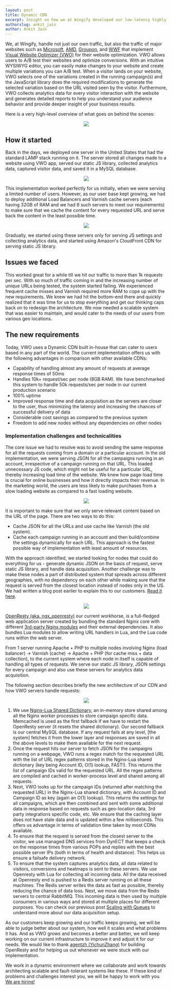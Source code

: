 ```yaml
---
layout: post
title: Dynamic CDN
excerpt: Insight on how we at Wingify developed our low-latency highly available dynamic CDN for VWO, the world's easiest A/B testing platform.
authorslug: ankit_jain
author: Ankit Jain
---
```


We, at Wingify, handle not just our own traffic, but also the traffic of
major websites such as [Microsoft][1], [AMD][2], [Groupon][3], and [WWF][4] that implement
[Visual Website Optimizer (VWO)][5] for their website optimization. VWO allows
users to A/B test their websites and optimize conversions. With an intuitive
WYSIWYG editor, you can easily make changes to your website and create multiple
variations you can A/B test.  When a visitor lands on your website, VWO selects
one of the variations created in the running campaign(s) and the JavaScript
library does the required modifications to generate the selected variation
based on the URL visited seen by the visitor. Furthermore, VWO collects
analytics data for every visitor interaction with the website and generates
detailed reports to help you understand your audience behavior and provide
deeper insight of your business results.

Here is a very high-level overview of what goes on behind the scenes:

<div style="text-align:center; margin: 5px">
	<img src="/images/2014/07/0.png">
</div>

## How it started
Back in the days, we deployed one server in the United States that had the
standard LAMP stack running on it. The server stored all changes made to a
website using VWO app, served our static JS library, collected analytics data,
captured visitor data, and saved it in a MySQL database.

<div style="text-align:center; margin: 5px">
	<img src="/images/2014/07/1.png">
</div>

This implementation worked perfectly for us initially, when we were serving a
limited number of users. However, as our user base kept growing, we had to
deploy additional Load Balancers and Varnish cache servers (each having 32GB
of RAM and we had 8 such servers to meet our requirements) to make sure that
we cache the content for every requested URL and serve back the content in the
least possible time.

<div style="text-align:center; margin: 5px">
	<img src="/images/2014/07/2.png">
</div>

Gradually, we started using these servers only for serving JS settings and
collecting analytics data, and started using Amazon's CloudFront CDN for
serving static JS library.

## Issues we faced
This worked great for a while till we hit our traffic to more than 1k requests
per sec. With so much of traffic coming in and the increasing number of unique
URLs being tested, the system started failing. We experienced frequent cache
misses and Varnish required more RAM to cope up with the new requirements. We
knew we had hit the bottom-end there and quickly realized that it was time for
us to stop everything and get our thinking caps back on to redesign the
architecture. We now needed a scalable system that was easier to maintain, and
would cater to the needs of our users from various geo locations.

## The new requirements
Today, VWO uses a Dynamic CDN built in-house that can cater to users based in
any part of the world. The current implementation offers us with the following
advantages in comparison with other available CDNs:

* Capability of handling almost any amount of requests at average response
  times of 50ms
* Handles 10k+ request/sec per node (8GB RAM). We have benchmarked this system
  to handle 50k requests/sec per node in our current production scenario
* 100% uptime
* Improved response time and data acquisition as the servers are closer to the
  user, thus minimizing the latency and increasing the chances of successful
  delivery of data
* Considerable cost savings as compared to the previous system
* Freedom to add new nodes without any dependencies on other nodes

### Implementation challenges and technicalities
The core issue we had to resolve was to avoid sending the same response for all
the requests coming from a domain or a particular account. In the old
implementation, we were serving JSON for all the campaigns running in an
account, irrespective of a campaign running on that URL. This loaded
unnecessary JS code, which might not be useful for a particular URL, thereby
increasing load time of the website. We knew how page-load time is crucial for
online businesses and how it directly impacts their revenue. In the marketing
world, the users are less likely to make purchases from a slow loading website
as compared to a fast loading website.

<div style="text-align:center; margin:5px">
	<img src="/images/2014/07/3.png">
</div>

It is important to make sure that we only serve relevant content based on the
URL of the page. There are two ways to do this:

* Cache JSON for all the URLs and use cache like Varnish (the old system).
* Cache each campaign running in an account and then build/combine the settings
  dynamically for each URL. This approach is the fastest possible way of
  implementation with least amount of resources.

With the approach identified, we started looking for nodes that could do
everything for us - generate dynamic JSON on the basis of request, serve static
JS library, and handle data acquisition. Another challenge was to make these
nodes a part of distributed system that spreads across different geographies,
with no dependency on each other while making sure that the request is served
from the closest location instead of nodes only in the US. We had written a
blog post earlier to explain this to our customers. [Read it here][6].

<div style="text-align:center; margin:5px">
	<img src="/images/2014/07/4.png">
</div>

[OpenResty (aka. ngx_openresty)][7] our current workhorse, is a full-fledged web
application server created by bundling the standard Nginx core with different
[3rd-party Nginx modules][8] and their external dependencies. It also bundles Lua
modules to allow writing URL handlers in Lua, and the Lua code runs within the
web server.

From 1 server running Apache + PHP to multiple nodes involving Nginx (load
balancer) -> Varnish (cache) -> Apache + PHP (for cache miss + data
collection), to the current system where each node in itself is capable of
handling all types of requests. We serve our static JS library, JSON settings
for every campaign and also use these servers for analytics data acquisition.

The following section describes briefly the new architecture of our CDN and how
VWO servers handle requests:

<div style="text-align:center; margin:5px">
	<img src="/images/2014/07/5.png">
</div>

1. We use [Nginx-Lua Shared Dictionary][9], an in-memory
   store shared among all the Nginx worker processes to store campaign specific
   data. Memcached is used as the first fallback if we have to restart the
   OpenResty server (it resets the shared dictionary). Our second fallback is
   our central MySQL database. If any request fails at any level, [the system]
   fetches it from the lower layer and responses are saved in all the above
   levels to make them available for the next request.
2. Once the request hits our server to fetch JSON for the campaigns running on
   a webpage, VWO runs a regex match for the requested URL with the list of URL
   regex patterns stored in the Nginx-Lua shared dictionary (key being Account
   ID, O(1) lookup, FAST!). This returns the list of campaign IDs valid for the
   requested URL. All the regex patterns are compiled and cached in
   worker-process level and shared among all requests.
3. Next, VWO looks up for the campaign IDs (returned after matching the
   requested URL) in the Nginx-Lua shared dictionary, with Account ID and
   Campaign ID as key (again an O(1) lookup). This returns the settings for all
   campaigns, which are then combined and sent with some additional data in
   response based on requests such as geo-location data, 3rd party integrations
   specific code, etc. We ensure that the caching layer does not have stale
   data and is updated within a few milliseconds. This offers us advantage in
   terms of validation time taken by most CDNs available.
4. To ensure that the request is served from the closest server to the visitor,
   we use managed DNS services from DynECT that keeps a check on the response
   times from various POPs and replies with the best possible server IPs (both
   in terms of health and distance). This helps us ensure a failsafe delivery
   network.
5. To ensure that the system captures analytics data, all data related to
   visitors, conversions and heatmaps is sent to these servers. We use
   Openresty with Lua for collecting all incoming data. All the data received
   at Openresty end is pushed to a Redis server running on all these machines.
   The Redis server writes the data as fast as possible, thereby reducing the
   chance of data loss. Next, we move data from the Redis servers to central
   RabbitMQ. This incoming data is then used by multiple consumers in various
   ways and stored at multiple places for different purposes. You can check our
   previous post [Scaling with Queues][10] to understand more about our data
   acquisition setup.

As our customers keep growing and our traffic keeps growing, we will be able to
judge better about our system, how well it scales and what problems it has. And
as VWO grows and becomes a better and better, we will keep working on our
current infrastructure to improve it and adjust it for our needs. We would like
to thank [agentzh (YichunZhang)][11] for building OpenResty and for helping us
out whenever we were stuck with our implementation.

We work in a dynamic environment where we collaborate and work towards
architecting scalable and fault-tolerant systems like these. If these kind of
problems and challenges interest you, we will be happy to work with you. [We
are hiring!][12]

  [1]: http://www.microsoft.com/
  [2]: http://www.amd.com/
  [3]: http://www.groupon.com/
  [4]: http://www.worldwildlife.org/
  [5]: https://vwo.com
  [6]: https://vwo.com/blog/geo-distributed-architecture/
  [7]: http://openresty.org/
  [8]: http://wiki.nginx.org/3rdPartyModules
  [9]: http://wiki.nginx.org/HttpLuaModule#ngx.shared.DICT
  [10]: http://engineering.wingify.com/scaling-with-queues/
  [11]: http://agentzh.org/
  [12]: https://wingify.com/careers
